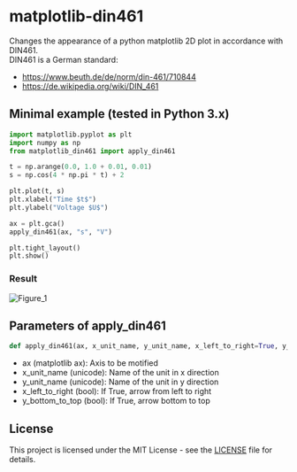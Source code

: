 # matplotlib-din461

Changes the appearance of a python matplotlib 2D plot in accordance with DIN461. <br />
DIN461 is a German standard: <br />
* https://www.beuth.de/de/norm/din-461/710844
* https://de.wikipedia.org/wiki/DIN_461

## Minimal example (tested in Python 3.x)

```python
import matplotlib.pyplot as plt
import numpy as np
from matplotlib_din461 import apply_din461

t = np.arange(0.0, 1.0 + 0.01, 0.01)
s = np.cos(4 * np.pi * t) + 2

plt.plot(t, s)
plt.xlabel("Time $t$")
plt.ylabel("Voltage $U$")

ax = plt.gca()
apply_din461(ax, "s", "V")

plt.tight_layout()
plt.show()
```

### Result
![Figure_1](https://user-images.githubusercontent.com/106767099/172333364-c999b77e-2ddd-4a3f-975b-438c4810a8d2.png)


## Parameters of apply_din461

```python
def apply_din461(ax, x_unit_name, y_unit_name, x_left_to_right=True, y_bottom_to_top=True):
```
* ax (matplotlib ax): Axis to be motified
* x_unit_name (unicode): Name of the unit in x direction
* y_unit_name (unicode): Name of the unit in y direction
* x_left_to_right (bool): If True, arrow from left to right
* y_bottom_to_top (bool): If True, arrow bottom to top

## License

This project is licensed under the MIT License - see the [LICENSE](LICENSE) file for details.

